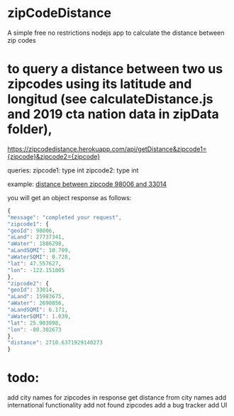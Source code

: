 # zipCodeDistance
A simple free no restrictions nodejs app to calculate the distance between zip codes

# to query a distance between two us zipcodes using its latitude and longitud (see calculateDistance.js and 2019 cta nation data in zipData folder), 
https://zipcodedistance.herokuapp.com/api/getDistance&zipcode1={zipcode}&zipcode2={zipcode}

queries:
zipcode1: type int 
zipcode2: type int

example:
[distance between zipcode 98006 and 33014](https://zipcodedistance.herokuapp.com/api/getDistance&zipcode1=98006&zipcode2=33014 "distance between zipcode 98006 and 33014")

you will get an object response as follows:
```javascript
{
"message": "completed your request",
"zipcode1": {
"geoId": 98006,
"aLand": 27737341,
"aWater": 1886298,
"aLandSQMI": 10.709,
"aWaterSQMI": 0.728,
"lat": 47.557627,
"lon": -122.151005
},
"zipcode2": {
"geoId": 33014,
"aLand": 15983675,
"aWater": 2690856,
"aLandSQMI": 6.171,
"aWaterSQMI": 1.039,
"lat": 25.903098,
"lon": -80.302673
},
"distance": 2710.6371929140273
}
```


# todo:
add city names for zipcodes in response
get distance from city names
add international functionality
add not found zipcodes
add a bug tracker
add UI

